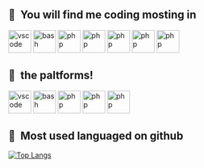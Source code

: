 

<h2> 🚀 &nbsp;You will find me coding mosting in</h2>
<p align="left">
 <img src="https://cdn.jsdelivr.net/gh/devicons/devicon@latest/icons/go/go-original.svg" alt="vscode" width="45" height="45"/>
 <img src="https://cdn.jsdelivr.net/gh/devicons/devicon@latest/icons/csharp/csharp-original.svg" alt="bash" width="45" height="45"/>
 <img src="https://cdn.jsdelivr.net/gh/devicons/devicon/icons/php/php-original.svg" alt="php" width="45" height="45"/>
  <img src="https://cdn.jsdelivr.net/gh/devicons/devicon@latest/icons/swift/swift-original.svg" alt="php" width="45" height="45"/>
  <img src="https://cdn.jsdelivr.net/gh/devicons/devicon@latest/icons/javascript/javascript-original.svg" alt="php" width="45" height="45"/>
  <img src="https://cdn.jsdelivr.net/gh/devicons/devicon@latest/icons/java/java-original.svg" alt="php" width="45" height="45"/>
  <img src="https://cdn.jsdelivr.net/gh/devicons/devicon@latest/icons/unity/unity-original.svg" alt="php" width="45" height="45"/>
</p>


<h2> 🚀 &nbsp;the paltforms!</h2>
<p align="left">
 <img src="https://cdn.jsdelivr.net/gh/devicons/devicon@latest/icons/visualstudio/visualstudio-original.svg" alt="vscode" width="45" height="45"/>
 <img src="https://cdn.jsdelivr.net/gh/devicons/devicon@latest/icons/vscode/vscode-original.svg" alt="bash" width="45" height="45" margin-left="5px"/>
 <img src="https://cdn.jsdelivr.net/gh/devicons/devicon@latest/icons/xcode/xcode-original.svg" alt="php" width="45" height="45"/>
  <img src="https://cdn.jsdelivr.net/gh/devicons/devicon@latest/icons/unity/unity-original.svg" alt="php" width="45" height="45"/>
  <img src="https://cdn.jsdelivr.net/gh/devicons/devicon@latest/icons/sqldeveloper/sqldeveloper-original.svg" alt="php" width="45" height="45"/>
</p>

<h2> 🔭 &nbsp;Most used languaged on github</h2>
<p align="left">

[![Top Langs](https://github-readme-stats.vercel.app/api/top-langs/?username=NooraWael)](https://github.com/NooraWael/github-readme-stats)
</p>

<!--
**NooraWael/NooraWael** is a ✨ _special_ ✨ repository because its `README.md` (this file) appears on your GitHub profile.

Here are some ideas to get you started:

- 🔭 I’m currently working on ...
- 🌱 I’m currently learning ...
- 👯 I’m looking to collaborate on ...
- 🤔 I’m looking for help with ...
- 💬 Ask me about ...
- 📫 How to reach me: ...
- 😄 Pronouns: ...
- ⚡ Fun fact: ...
-->
